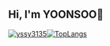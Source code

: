
<h2>Hi, I'm YOONSOO👋</h2>

[![yssy3135](http://mazassumnida.wtf/api/v2/generate_badge?boj=yssy3135)](https://solved.ac/yssy3135)[![TopLangs](http://github-readme-stats.vercel.app/api/top-langs/?username=yssy3135&layout=compact)](https://github.com/anuraghazra/github-readme-stats)

